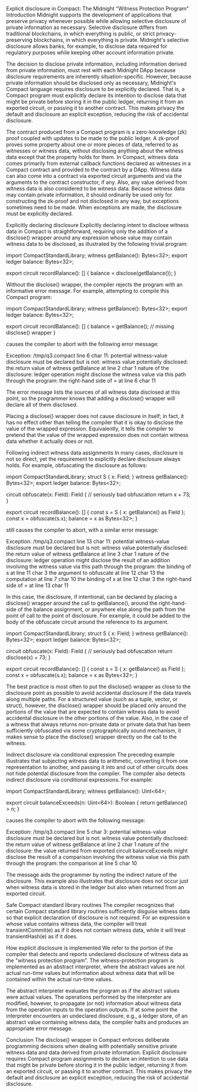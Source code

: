 Explicit disclosure in Compact: The Midnight "Witness Protection Program"
Introduction
Midnight supports the development of applications that preserve privacy whenever possible while allowing selective disclosure of private information as necessary. Selective disclosure differs from traditional blockchains, in which everything is public, or strict privacy-preserving blockchains, in which everything is private. Midnight's selective disclosure allows banks, for example, to disclose data required for regulatory purposes while keeping other account information private.

The decision to disclose private information, including information derived from private information, must rest with each Midnight DApp because disclosure requirements are inherently situation-specific. However, because private information should be disclosed only as necessary, Midnight's Compact language requires disclosure to be explicitly declared. That is, a Compact program must explicitly declare its intention to disclose data that might be private before storing it in the public ledger, returning it from an exported circuit, or passing it to another contract. This makes privacy the default and disclosure an explicit exception, reducing the risk of accidental disclosure.

The contract produced from a Compact program is a zero-knowledge (zk) proof coupled with updates to be made to the public ledger. A zk-proof proves some property about one or more pieces of data, referred to as witnesses or witness data, without disclosing anything about the witness data except that the property holds for them. In Compact, witness data comes primarily from external callback functions declared as witnesses in a Compact contract and provided to the contract by a DApp. Witness data can also come into a contract via exported circuit arguments and via the arguments to the contract constructor, if any. Also, any value derived from witness data is also considered to be witness data. Because witness data may contain private information, it should ordinarily be used only for constructing the zk-proof and not disclosed in any way, but exceptions sometimes need to be made. When exceptions are made, the disclosure must be explicitly declared.

Explicitly declaring disclosure
Explicitly declaring intent to disclose witness data in Compact is straightforward, requiring only the addition of a disclose() wrapper around any expression whose value may contain witness data to be disclosed, as illustrated by the following trivial program:

import CompactStandardLibrary;
witness getBalance(): Bytes<32>;
export ledger balance: Bytes<32>;

export circuit recordRalance(): [] {
balance = disclose(getBalance());
}

Without the disclose() wrapper, the compiler rejects the program with an informative error message. For example, attempting to compile this Compact program:

import CompactStandardLibrary;
witness getBalance(): Bytes<32>;
export ledger balance: Bytes<32>;

export circuit recordBalance(): [] {
balance = getBalance(); // missing disclose() wrapper
}

causes the compiler to abort with the following error message:

Exception: /tmp/q3.compact line 6 char 11:
potential witness-value disclosure must be declared but is not:
witness value potentially disclosed:
the return value of witness getBalance at line 2 char 1
nature of the disclosure:
ledger operation might disclose the witness value
via this path through the program:
the right-hand side of = at line 6 char 11

The error message lists the sources of all witness data disclosed at this point, so the programmer knows that adding a disclose() wrapper will declare all of them disclosed.

Placing a disclose() wrapper does not cause disclosure in itself; in fact, it has no effect other than telling the compiler that it is okay to disclose the value of the wrapped expression. Equivalently, it tells the compiler to pretend that the value of the wrapped expression does not contain witness data whether it actually does or not.

Following indirect witness data assignments
In many cases, disclosure is not so direct, yet the requirement to explicitly declare disclosure always holds. For example, obfuscating the disclosure as follows:

import CompactStandardLibrary;
struct S { x: Field; }
witness getBalance(): Bytes<32>;
export ledger balance: Bytes<32>;

circuit obfuscate(x: Field): Field { // seriously bad obfuscation
return x + 73;
}

export circuit recordBalance(): [] {
const s = S { x: getBalance() as Field };
const x = obfuscate(s.x);
balance = x as Bytes<32>;
}

still causes the compiler to abort, with a similar error message:

Exception: /tmp/q3.compact line 13 char 11:
potential witness-value disclosure must be declared but is not:
witness value potentially disclosed:
the return value of witness getBalance at line 3 char 1
nature of the disclosure:
ledger operation might disclose the result of an addition involving the witness value
via this path through the program:
the binding of s at line 11 char 3
the argument to obfuscate at line 12 char 13
the computation at line 7 char 10
the binding of x at line 12 char 3
the right-hand side of = at line 13 char 11

In this case, the disclosure, if intentional, can be declared by placing a disclose() wrapper around the call to getBalance(), around the right-hand-side of the balance assignment, or anywhere else along the path from the point of call to the point of disclosure. For example, it could be added to the body of the obfuscate circuit around the reference to its argument.

import CompactStandardLibrary;
struct S { x: Field; }
witness getBalance(): Bytes<32>;
export ledger balance: Bytes<32>;

circuit obfuscate(x: Field): Field { // seriously bad obfuscation
return disclose(x) + 73;
}

export circuit recordBalance(): [] {
const s = S { x: getBalance() as Field };
const x = obfuscate(s.x);
balance = x as Bytes<32>;
}

The best practice is most often to put the disclose() wrapper as close to the disclosure point as possible to avoid accidental disclosure if the data travels along multiple paths. For a structured value (such as a tuple, vector, or struct), however, the disclose() wrapper should be placed only around the portions of the value that are expected to contain witness data to avoid accidental disclosure in the other portions of the value. Also, in the case of a witness that always returns non-private data or private data that has been sufficiently obfuscated via some cryptographically sound mechanism, it makes sense to place the disclose() wrapper directly on the call to the witness.

Indirect disclosure via conditional expression
The preceding example illustrates that subjecting witness data to arithmetic, converting it from one representation to another, and passing it into and out of other circuits does not hide potential disclosure from the compiler. The compiler also detects indirect disclosure via conditional expressions. For example:

import CompactStandardLibrary;
witness getBalance(): Uint<64>;

export circuit balanceExceeds(n: Uint<64>): Boolean {
return getBalance() > n;
}

causes the compiler to abort with the following message:

Exception: /tmp/q3.compact line 5 char 3:
potential witness-value disclosure must be declared but is not:
witness value potentially disclosed:
the return value of witness getBalance at line 2 char 1
nature of the disclosure:
the value returned from exported circuit balanceExceeds might disclose the result of a
comparison involving the witness value
via this path through the program:
the comparison at line 5 char 10

The message aids the programmer by noting the indirect nature of the disclosure. This example also illustrates that disclosure does not occur just when witness data is stored in the ledger but also when returned from an exported circuit.

Safe Compact standard library routines
The compiler recognizes that certain Compact standard library routines sufficiently disguise witness data so that explicit declaration of disclosure is not required. For an expression e whose value contains witness data, the compiler will treat transientCommit(e) as if it does not contain witness data, while it will treat transientHash(e) as if it does.

How explicit disclosure is implemented
We refer to the portion of the compiler that detects and reports undeclared disclosure of witness data as the "witness protection program". The witness-protection program is implemented as an abstract interpreter, where the abstract values are not actual run-time values but information about witness data that will be contained within the actual run-time values.

The abstract interpreter evaluates the program as if the abstract values were actual values. The operations performed by the interpreter are modified, however, to propagate (or not) information about witness data from the operation inputs to the operation outputs. If at some point the interpreter encounters an undeclared disclosure, e.g., a ledger store, of an abstract value containing witness data, the compiler halts and produces an appropriate error message.

Conclusion
The disclose() wrapper in Compact enforces deliberate programming decisions when dealing with potentially sensitive private witness data and data derived from private information. Explicit disclosure requires Compact program assignments to declare an intention to use data that might be private before storing it in the public ledger, returning it from an exported circuit, or passing it to another contract. This makes privacy the default and disclosure an explicit exception, reducing the risk of accidental disclosure.
